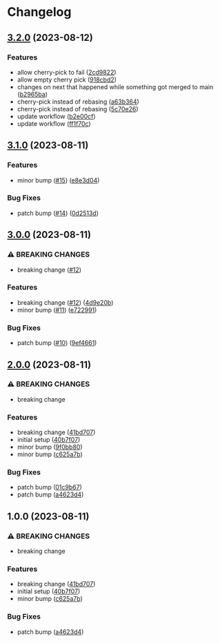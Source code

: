 # Changelog

## [3.2.0](https://github.com/devdoshi/stl-next-main-flow/compare/v3.1.0...v3.2.0) (2023-08-12)


### Features

* allow cherry-pick to fail ([2cd9822](https://github.com/devdoshi/stl-next-main-flow/commit/2cd9822bde854ff7a136a8a9a805d59fd172f1dd))
* allow empty cherry pick ([918cbd2](https://github.com/devdoshi/stl-next-main-flow/commit/918cbd2cd07a9534f69f765c0786b2a702a6bd89))
* changes on next that happened while something got merged to main ([b2965ba](https://github.com/devdoshi/stl-next-main-flow/commit/b2965ba5945db0bff7ceb38e7b942dae9e2fb411))
* cherry-pick instead of rebasing ([a63b364](https://github.com/devdoshi/stl-next-main-flow/commit/a63b36414e0be4ff98fab0f03ceb265e26050ed3))
* cherry-pick instead of rebasing ([5c70e26](https://github.com/devdoshi/stl-next-main-flow/commit/5c70e26b2f81e0be16162189de1e54baeccc7e0d))
* update workflow ([b2e00cf](https://github.com/devdoshi/stl-next-main-flow/commit/b2e00cf30a69e23824226f0f9bc56e9d141175ec))
* update workflow ([ff1f70c](https://github.com/devdoshi/stl-next-main-flow/commit/ff1f70c6de6a282d1f64c76dbd57c6b39420edfb))

## [3.1.0](https://github.com/devdoshi/stl-next-main-flow/compare/v3.0.0...v3.1.0) (2023-08-11)


### Features

* minor bump ([#15](https://github.com/devdoshi/stl-next-main-flow/issues/15)) ([e8e3d04](https://github.com/devdoshi/stl-next-main-flow/commit/e8e3d0448fbc585139b9fec7f8b7d8faa7a60085))


### Bug Fixes

* patch bump ([#14](https://github.com/devdoshi/stl-next-main-flow/issues/14)) ([0d2513d](https://github.com/devdoshi/stl-next-main-flow/commit/0d2513d0d876a5d4c10abac6b3b122e97b0ebe4f))

## [3.0.0](https://github.com/devdoshi/stl-next-main-flow/compare/v2.0.0...v3.0.0) (2023-08-11)


### ⚠ BREAKING CHANGES

* breaking change ([#12](https://github.com/devdoshi/stl-next-main-flow/issues/12))

### Features

* breaking change ([#12](https://github.com/devdoshi/stl-next-main-flow/issues/12)) ([4d9e20b](https://github.com/devdoshi/stl-next-main-flow/commit/4d9e20b66c06d807da180b4a65e8c5f3eecd8b16))
* minor bump ([#11](https://github.com/devdoshi/stl-next-main-flow/issues/11)) ([e722991](https://github.com/devdoshi/stl-next-main-flow/commit/e722991c15685c354b00a994b4ea1aafbb812314))


### Bug Fixes

* patch bump ([#10](https://github.com/devdoshi/stl-next-main-flow/issues/10)) ([9ef4661](https://github.com/devdoshi/stl-next-main-flow/commit/9ef466183639bc02a9eb289f2415604bb61afeba))

## [2.0.0](https://github.com/devdoshi/stl-next-main-flow/compare/v1.0.0...v2.0.0) (2023-08-11)


### ⚠ BREAKING CHANGES

* breaking change

### Features

* breaking change ([41bd707](https://github.com/devdoshi/stl-next-main-flow/commit/41bd70716a7b701dfb9498123a8f0f689ce8e445))
* initial setup ([40b7f07](https://github.com/devdoshi/stl-next-main-flow/commit/40b7f07c227ffe84aa5a3c40b48506abb5002347))
* minor bump ([9f0bb80](https://github.com/devdoshi/stl-next-main-flow/commit/9f0bb80a92336153bed8d0ec9e2f0d9b4d012506))
* minor bump ([c625a7b](https://github.com/devdoshi/stl-next-main-flow/commit/c625a7b32459e8103fdcca50bbb63f0e0eddf55a))


### Bug Fixes

* patch bump ([01c9b67](https://github.com/devdoshi/stl-next-main-flow/commit/01c9b672afe5439641875d87891e1c9b18a98019))
* patch bump ([a4623d4](https://github.com/devdoshi/stl-next-main-flow/commit/a4623d406bd436c8cd02593b4392660e613bc53b))

## 1.0.0 (2023-08-11)


### ⚠ BREAKING CHANGES

* breaking change

### Features

* breaking change ([41bd707](https://github.com/devdoshi/stl-next-main-flow/commit/41bd70716a7b701dfb9498123a8f0f689ce8e445))
* initial setup ([40b7f07](https://github.com/devdoshi/stl-next-main-flow/commit/40b7f07c227ffe84aa5a3c40b48506abb5002347))
* minor bump ([c625a7b](https://github.com/devdoshi/stl-next-main-flow/commit/c625a7b32459e8103fdcca50bbb63f0e0eddf55a))


### Bug Fixes

* patch bump ([a4623d4](https://github.com/devdoshi/stl-next-main-flow/commit/a4623d406bd436c8cd02593b4392660e613bc53b))
